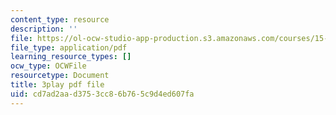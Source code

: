 ```yaml
---
content_type: resource
description: ''
file: https://ol-ocw-studio-app-production.s3.amazonaws.com/courses/15-031j-energy-decisions-markets-and-policies-spring-2012/cd7ad2aad3753cc86b765c9d4ed607fa_NmVdm5kqDvM.pdf
file_type: application/pdf
learning_resource_types: []
ocw_type: OCWFile
resourcetype: Document
title: 3play pdf file
uid: cd7ad2aa-d375-3cc8-6b76-5c9d4ed607fa
---
```

